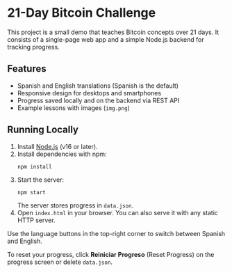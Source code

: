 # 21-Day Bitcoin Challenge

This project is a small demo that teaches Bitcoin concepts over 21 days. It consists of a single-page web app and a simple Node.js backend for tracking progress.

## Features

- Spanish and English translations (Spanish is the default)
- Responsive design for desktops and smartphones
- Progress saved locally and on the backend via REST API
- Example lessons with images (`img.png`)

## Running Locally

1. Install [Node.js](https://nodejs.org/) (v16 or later).
2. Install dependencies with npm:
   ```
   npm install
   ```
3. Start the server:
   ```
   npm start
   ```
   The server stores progress in `data.json`.
4. Open `index.html` in your browser. You can also serve it with any static HTTP server.

Use the language buttons in the top-right corner to switch between Spanish and English.

To reset your progress, click **Reiniciar Progreso** (Reset Progress) on the progress screen or delete `data.json`.
